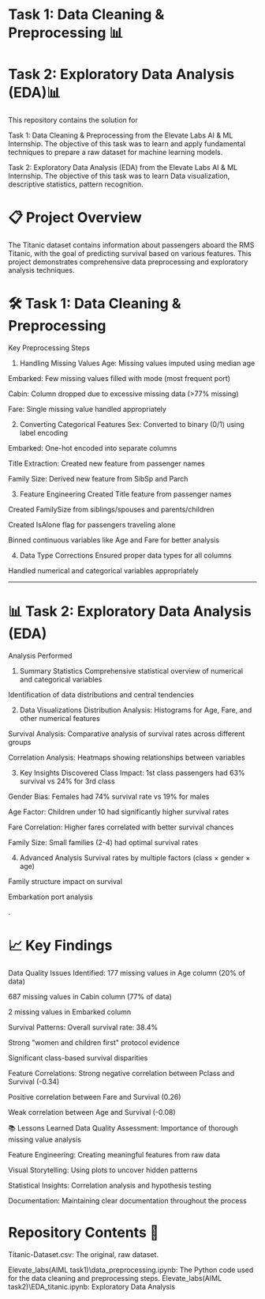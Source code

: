 
# Task 1: Data Cleaning & Preprocessing 📊
# Task 2: Exploratory Data Analysis (EDA)📊
This repository contains the solution for 

Task 1: Data Cleaning & Preprocessing from the Elevate Labs AI & ML Internship. The objective of this task was to learn and apply fundamental techniques to prepare a raw dataset for machine learning models.

Task 2: Exploratory Data Analysis (EDA) from the Elevate Labs AI & ML Internship. The objective of this task was to learn Data visualization, descriptive statistics, pattern recognition.


# 📋 Project Overview
The Titanic dataset contains information about passengers aboard the RMS Titanic, with the goal of predicting survival based on various features. This project demonstrates comprehensive data preprocessing and exploratory analysis techniques.


# 🛠️ Task 1: Data Cleaning & Preprocessing
Key Preprocessing Steps
1. Handling Missing Values
Age: Missing values imputed using median age

Embarked: Few missing values filled with mode (most frequent port)

Cabin: Column dropped due to excessive missing data (>77% missing)

Fare: Single missing value handled appropriately

2. Converting Categorical Features
Sex: Converted to binary (0/1) using label encoding

Embarked: One-hot encoded into separate columns

Title Extraction: Created new feature from passenger names

Family Size: Derived new feature from SibSp and Parch

3. Feature Engineering
Created Title feature from passenger names

Created FamilySize from siblings/spouses and parents/children

Created IsAlone flag for passengers traveling alone

Binned continuous variables like Age and Fare for better analysis

4. Data Type Corrections
Ensured proper data types for all columns

Handled numerical and categorical variables appropriately

---

# 📊 Task 2: Exploratory Data Analysis (EDA)
Analysis Performed
1. Summary Statistics
Comprehensive statistical overview of numerical and categorical variables

Identification of data distributions and central tendencies

2. Data Visualizations
Distribution Analysis: Histograms for Age, Fare, and other numerical features

Survival Analysis: Comparative analysis of survival rates across different groups

Correlation Analysis: Heatmaps showing relationships between variables

3. Key Insights Discovered
Class Impact: 1st class passengers had 63% survival vs 24% for 3rd class

Gender Bias: Females had 74% survival rate vs 19% for males

Age Factor: Children under 10 had significantly higher survival rates

Fare Correlation: Higher fares correlated with better survival chances

Family Size: Small families (2-4) had optimal survival rates

4. Advanced Analysis
Survival rates by multiple factors (class × gender × age)

Family structure impact on survival

Embarkation port analysis

.
# 📈 Key Findings
Data Quality Issues Identified:
177 missing values in Age column (20% of data)

687 missing values in Cabin column (77% of data)

2 missing values in Embarked column

Survival Patterns:
Overall survival rate: 38.4%

Strong "women and children first" protocol evidence

Significant class-based survival disparities

Feature Correlations:
Strong negative correlation between Pclass and Survival (-0.34)

Positive correlation between Fare and Survival (0.26)

Weak correlation between Age and Survival (-0.08)


📚 Lessons Learned
Data Quality Assessment: Importance of thorough missing value analysis

Feature Engineering: Creating meaningful features from raw data

Visual Storytelling: Using plots to uncover hidden patterns

Statistical Insights: Correlation analysis and hypothesis testing

Documentation: Maintaining clear documentation throughout the process

# Repository Contents 📂
Titanic-Dataset.csv: The original, raw dataset.

Elevate_labs(AIML task1)\data_preprocessing.ipynb: The Python code used for the data cleaning and preprocessing steps.
Elevate_labs(AIML task2)\EDA_titanic.ipynb:  Exploratory Data Analysis

